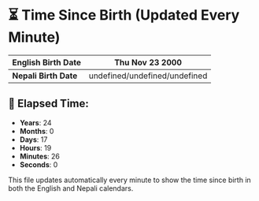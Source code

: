 # ⏳ Time Since Birth (Updated Every Minute)

| **English Birth Date** | Thu Nov 23 2000 |
|------------------------|-------------------------------------|
| **Nepali Birth Date**  | undefined/undefined/undefined                  |

## 📅 Elapsed Time:

- **Years**: 24
- **Months**: 0
- **Days**: 17
- **Hours**: 19
- **Minutes**: 26
- **Seconds**: 0

This file updates automatically every minute to show the time since birth in both the English and Nepali calendars.